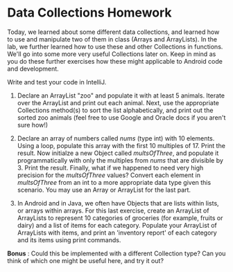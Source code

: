 # Data Collections Homework

Today, we learned about some different data collections, and learned how to use and manipulate two of them in class (Arrays and ArrayLists). In the lab, we further learned how to use these and other Collections in functions. We'll go into some more very useful Collections later on. Keep in mind as you do these further exercises how these might applicable to Android code and development.

Write and test your code in IntelliJ.

1) Declare an ArrayList "zoo" and populate it with at least 5 animals. Iterate over the ArrayList and print out each animal. Next, use the appropriate Collections method(s) to sort the list alphabetically, and print out the sorted zoo animals (feel free to use Google and Oracle docs if you aren't sure how!)

2) Declare an array of numbers called _nums_ (type int) with 10 elements. Using a loop, populate this array with the first 10 multiples of 17. Print the result. Now initialze a new Object called _multsOfThree_, and populate it programmatically with only the multiples from _nums_ that are divisible by 3. Print the result. Finally, what if we happened to need very high precision for the _multsOfThree_ values? Convert each element in _multsOfThree_ from an int to a more appropriate data type given this scenario. You may use an Array or ArrayList for the last part.

3) In Android and in Java, we often have Objects that are lists within lists, or arrays within arrays. For this last exercise, create an ArrayList of ArrayLists to represent 10 categories of groceries (for example, fruits or dairy) and a list of items for each category. Populate your ArrayList of ArrayLists with items, and print an 'inventory report' of each category and its items using print commands. 

**Bonus** : Could this be implemented with a different Collection type? Can you think of which one might be useful here, and try it out?

